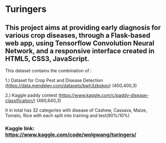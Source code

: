 # Turingers

## This project aims at providing early diagnosis for various crop diseases, through a Flask-based web app, using Tensorflow Convolution Neural Network, and a responsive interface created in HTML5, CSS3, JavaScript.

This dataset contains the combination of :

1.) Dataset for Crop Pest and Disease Detection (https://data.mendeley.com/datasets/bwh3zbpkpv) (400,400,3)

2.) Kaggle paddy contest (https://www.kaggle.com/c/paddy-disease-classification/) (480,640,3)

It in total has 32 categories with disease of Cashew, Cassava, Maize, Tomato, Rice with each split into training and test(90%/10%)

### Kaggle link: https://www.kaggle.com/code/wolgwang/turingers/
